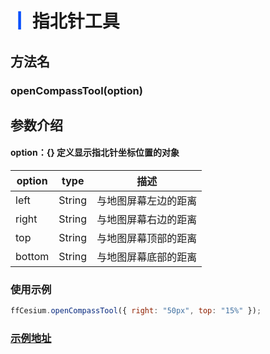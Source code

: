# <span style='color:#0950FC'>┃</span> 指北针工具

## 方法名

### openCompassTool(option)

## 参数介绍

####  option：{}   定义显示指北针坐标位置的对象

| option      | type   | 描述                                                           |
| ----------- | ------ | ------------------------------------------------------------- |
| left        | String | 与地图屏幕左边的距离                                            |
| right       | String | 与地图屏幕右边的距离                                            |
| top         | String | 与地图屏幕顶部的距离                                            |
| bottom      | String | 与地图屏幕底部的距离                                            |

### 使用示例

```javascript
ffCesium.openCompassTool({ right: "50px", top: "15%" });
```

### [示例地址](./#/mapCode?id=3&type=1&urlname=northPointerTool)
